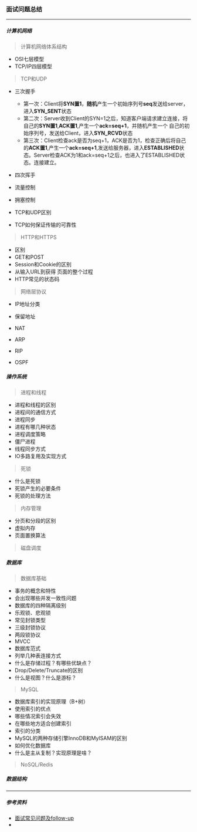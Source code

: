 ### 面试问题总结

---



##### 计算机网络

> 计算机网络体系结构

+ OSI七层模型
+ TCP/IP四层模型

> TCP和UDP

+ 三次握手
  + 第一次：Client将**SYN置1**，**随机**产生一个初始序列号**seq**发送给server，进入**SYN_SENT**状态
  + 第二次：Server收到Client的SYN=1之后，知道客户端请求建立连接，将自己的**SYN置1**,**ACK置1**,产生一个**ack=seq+1**，并随机产生一个 自己的初始序列号，发送给Client，进入**SYN_RCVD**状态
  + 第三次：Client检查ack是否为seq+1，ACK是否为1，检查正确后将自己的**ACK置1**,产生一个**ack=seq+1**,发送给服务器，进入**ESTABLISHED**状态。Server检查ACK为1和ack=seq+1之后，也进入了ESTABLISHED状态。连接建立。

+ 四次挥手
+ 流量控制
+ 拥塞控制
+ TCP和UDP区别
+ TCP如何保证传输的可靠性

> HTTP和HTTPS

+ 区别
+ GET和POST
+ Session和Cookie的区别
+ 从输入URL到获得 页面的整个过程
+ HTTP常见的状态码

>网络层协议

+ IP地址分类

+ 保留地址

+ NAT

+ ARP

+ RIP

+ OSPF

  

##### 操作系统

> 进程和线程

+ 进程和线程的区别
+ 进程间的通信方式
+ 进程同步
+ 进程有哪几种状态
+ 进程调度策略
+ 僵尸进程
+ 线程同步方式
+ IO多路复用及实现方式

> 死锁

+ 什么是死锁
+ 死锁产生的必要条件
+ 死锁的处理方法

> 内存管理

+ 分页和分段的区别
+ 虚拟内存
+ 页面置换算法

> 磁盘调度



##### 数据库

> 数据库基础

+ 事务的概念和特性
+ 会出现哪些并发一致性问题
+ 数据库的四种隔离级别
+ 乐观锁、悲观锁
+ 常见封锁类型
+ 三级封锁协议
+ 两段锁协议
+ MVCC
+ 数据库范式
+ 列举几种表连接方式
+ 什么是存储过程？有哪些优缺点？
+ Drop/Delete/Truncate的区别
+  什么是视图？什么是游标？

> MySQL

+ 数据库索引的实现原理（B+树）
+ 使用索引的优点
+ 哪些情况索引会失效
+ 在哪些地方适合创建索引
+ 索引的分类
+ MySQL的两种存储引擎InnoDB和MyISAM的区别
+ 如何优化数据库
+ 什么是主从复制？实现原理是啥？

> NoSQL/Redis







##### 数据结构



----

##### 参考资料

+ [面试常见问题及follow-up](https://github.com/wolverinn/Waking-Up)
+ 



